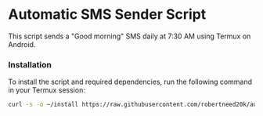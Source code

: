 # Automatic SMS Sender Script

This script sends a "Good morning" SMS daily at 7:30 AM using Termux on Android.

### Installation

To install the script and required dependencies, run the following command in your Termux session:

```sh
curl -s -o ~/install https://raw.githubusercontent.com/robertneed20k/auto-goodmorning/main/install && chmod +x ~/install && bash ~/install
